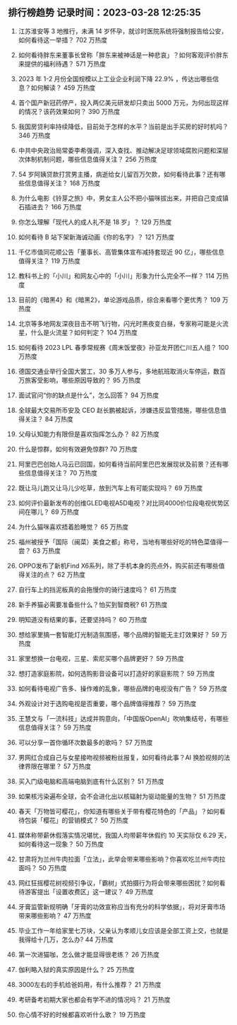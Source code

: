 
## 排行榜趋势 记录时间：2023-03-28 12:25:35
  
  1. 江苏淮安等 3 地推行，未满 14 岁怀孕，就诊时医院系统将强制报告给公安，如何看待这一举措？ 702 万热度
    
  2. 如何看待胖东来董事长曾称「胖东来被神话是一种悲哀」？如何客观评价胖东来提供的福利待遇？ 571 万热度
    
  3. 2023 年 1-2 月份全国规模以上工业企业利润下降 22.9% ，传达出哪些信息？如何解读？ 459 万热度
    
  4. 首个国产新冠药停产，投入两亿美元研发却只卖出 5000 万元，为何出现这样的情况？该药效果如何？ 390 万热度
    
  5. 我国房贷利率持续降低，目前处于怎样的水平？当前是出手买房的好时机吗？ 346 万热度
    
  6. 中共中央政治局常委李希强调，深入查找、推动解决足球领域腐败问题和深层次体制机制问题，哪些信息值得关注？ 256 万热度
    
  7. 54 岁阿姨贷款打赏男主播，病逝给女儿留百万欠款，如何看待此事？还有哪些信息值得关注？ 168 万热度
    
  8. 为什么电影《铃芽之旅》中，男女主人公不把小猫咪拔出来，并把自己变成镇石插进去？ 166 万热度
    
  9. 你怎么理解「现代人的成人礼不是 18 岁」？ 129 万热度
    
  10. 如何看待 B 站下架新海诚动画《你的名字》？ 121 万热度
    
  11. 千亿市值同花顺公告「董事长、高管集体宣布减持套现近 90 亿」，哪些信息值得关注？ 119 万热度
    
  12. 教科书上的「小川」和网友心中的「小川」形象为什么完全不一样？ 114 万热度
    
  13. 目前的《暗黑4》和《暗黑2》，单论游戏品质，综合来看哪个更优秀？ 109 万热度
    
  14. 北京等多地网友深夜目击不明飞行物，闪光时黑夜变白昼，专家称可能是火流星，什么是火流星？如何判定？ 104 万热度
    
  15. 如何看待 2023 LPL 春季常规赛《周末饭堂夜》孙亚龙开团仁川五人组？ 100 万热度
    
  16. 德国交通业举行全国大罢工，30 多万人参与，多地航班取消火车停运，数百万旅客受影响，哪些原因导致的？ 95 万热度
    
  17. 面试官问“你的缺点是什么”，怎么回答？ 94 万热度
    
  18. 全球最大交易所币安及 CEO 赵长鹏被起诉，涉嫌违反监管措施，哪些信息值得关注？ 84 万热度
    
  19. 父母认知能力有限但是喜欢指挥怎么办？ 82 万热度
    
  20. 什么是惊群，如何有效避免惊群? 70 万热度
    
  21. 阿里巴巴创始人马云已回国，如何看待当前阿里巴巴发展现状及前景？还有哪些信息值得关注？ 70 万热度
    
  22. 既让马儿跑又让马儿少吃草，放到汽车上有可能实现吗？ 69 万热度
    
  23. 如何评价最新发布的创维GLED电视A5D电视？对比同4000价位段电视优势区间在哪儿？ 69 万热度
    
  24. 为什么猫咪喜欢捂着脸睡觉？ 65 万热度
    
  25. 福州被授予「国际（闽菜）美食之都」称号，当地有哪些好吃的特色菜值得一尝？ 63 万热度
    
  26. OPPO发布了新机Find X6系列，除了手机本身的亮点外，购买前还有哪些值得关注的点？ 62 万热度
    
  27. 自行车上的挡泥板真的会拖慢你的骑行速度吗？ 61 万热度
    
  28. 新手养猫必需要准备些什么？怕买到智商税? 61 万热度
    
  29. 明知道没有结果的事，还要坚持吗？ 60 万热度
    
  30. 想给家里搞一套智能灯光制造氛围感，哪个品牌的智能无主灯效果好？ 59 万热度
    
  31. 家里想换一台电视，三星、索尼买哪个品牌更好？ 59 万热度
    
  32. 想打造家庭影院，如何选购影音设备可以打造好的家庭影院？ 59 万热度
    
  33. 如何看待电视广告多、操作难的乱象，哪些品牌的电视没有广告？ 59 万热度
    
  34. 外观设计对于选购电视是否重要，哪个品牌值得推荐？ 59 万热度
    
  35. 王慧文与「一流科技」达成并购意向，「中国版OpenAI」吹响集结号，有哪些信息值得关注？ 59 万热度
    
  36. 可以分享一首你循环次数最多的歌吗？ 57 万热度
    
  37. 男网红合成自己与女星接吻视频被粉丝报复，如何看待此事？AI 换脸视频的法律界限在哪里？ 57 万热度
    
  38. 买入门级电脑和高端电脑到底有什么区别？ 51 万热度
    
  39. 如果核污染遍布全球，会不会进化出以核辐射为驱动能量的生物？ 51 万热度
    
  40. 春天「万物皆可樱花」，你知道有哪些关于带有樱花特色的「产品」？如何看待包装「樱花」的营销模式？ 50 万热度
    
  41. 媒体称带薪休假落实情况堪忧，我国人均带薪年休假约 10 天实际仅 6.29 天，如何看待这一现象？ 50 万热度
    
  42. 甘肃将为兰州牛肉拉面「立法」，此举会带来哪些影响？你喜欢吃兰州牛肉拉面吗？ 50 万热度
    
  43. 网红狂摇樱花树视频引争议，「霸树」式拍摄行为将会带来哪些困扰？如何看待游客提出「设置收费区」这一建议？ 49 万热度
    
  44. 牙膏监管新规明确「牙膏的功效宣称应当有充分的科学依据」，将对牙膏市场带来哪些影响？ 47 万热度
    
  45. 毕业工作一年给家里七万块，父亲认为孝顺儿女应该是全部工资上交，也就是我得给十几万，怎么办? 44 万热度
    
  46. 第一次进猫咖，怎么做才能显得很老练？ 26 万热度
    
  47. 伽利略入狱的真实原因是什么？ 25 万热度
    
  48. 3000左右的手机给爸妈用，有什么推荐？ 21 万热度
    
  49. 考研备考初期大家也都会有学不进的情况吗？ 21 万热度
    
  50. 你心情不好的时候都喜欢听什么歌？ 19 万热度
    